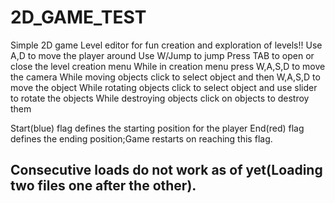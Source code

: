 # 2D_GAME_TEST
 Simple 2D game Level editor for fun creation and exploration of levels!!
Use A,D to move the player around
Use W/Jump to jump
Press TAB to open or close the level creation menu
While in creation menu press W,A,S,D to move the camera
While moving objects click to select object and then W,A,S,D to move the object
While rotating objects click to select object and use slider to rotate the objects
While destroying objects click on objects to destroy them

Start(blue) flag defines the starting position for the player
End(red) flag defines the ending position;Game restarts on reaching this flag.
## Consecutive loads do not work as of yet(Loading two files one after the other).